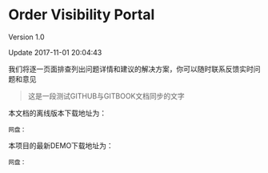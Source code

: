 # Order Visibility Portal

Version 1.0

Update 2017-11-01 20:04:43

我们将逐一页面排查列出问题详情和建议的解决方案，你可以随时联系反馈实时问题和意见

> 这是一段测试GITHUB与GITBOOK文档同步的文字

本文档的离线版本下载地址为：

```
网盘：
```

本项目的最新DEMO下载地址为：

```
网盘：
```



